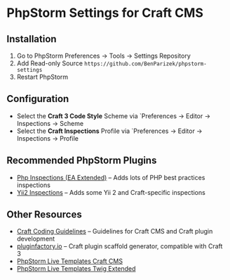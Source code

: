 PhpStorm Settings for Craft CMS
===============================

## Installation

 1. Go to PhpStorm Preferences → Tools → Settings Repository
 2. Add Read-only Source `https://github.com/BenParizek/phpstorm-settings`
 3. Restart PhpStorm

## Configuration

- Select the **Craft 3 Code Style** Scheme via `Preferences → Editor → Inspections → Scheme
- Select the **Craft Inspections** Profile via `Preferences → Editor → Inspections → Profile

## Recommended PhpStorm Plugins

- [Php Inspections (EA Extended)](https://plugins.jetbrains.com/idea/plugin/7622-php-inspections-ea-extended-) – Adds lots of PHP best practices inspections
- [Yii2 Inspections](https://plugins.jetbrains.com/idea/plugin/9400-yii2-inspections) – Adds some Yii 2 and Craft-specific inspections

## Other Resources

- [Craft Coding Guidelines](https://docs.craftcms.com/v3/coding-guidelines.html) – Guidelines for Craft CMS and Craft plugin development
- [pluginfactory.io](https://pluginfactory.io/) – Craft plugin scaffold generator, compatible with Craft 3
- [PhpStorm Live Templates Craft CMS](https://github.com/barrelstrength/PhpStorm-Live-Templates-Craft-CMS)
- [PhpStorm Live Templates Twig Extended](https://github.com/barrelstrength/PhpStorm-Live-Templates-Twig-Extended)

